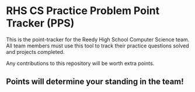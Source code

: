 # RHS CS Practice Problem Point Tracker (PPS)
This is the point-tracker for the Reedy High School Computer Science team. All
team members must use this tool to track their practice questions solved and
projects completed. 

Any contributions to this repository will be worth extra points.  

## **Points will determine your standing in the team!**
